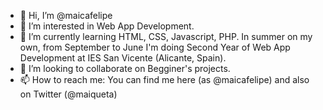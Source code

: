 - 👋 Hi, I’m @maicafelipe
- 👀 I’m interested in Web App Development.
- 🌱 I’m currently learning HTML, CSS, Javascript, PHP. In summer on my own, from September to June I'm doing Second Year of Web App Development at IES San Vicente (Alicante, Spain).
- 💞️ I’m looking to collaborate on Begginer's projects.
- 📫 How to reach me: You can find me here (as @maicafelipe) and also on Twitter (@maiqueta)
